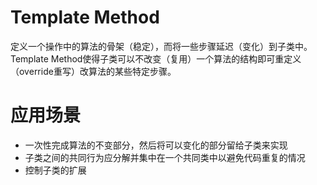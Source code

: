 # Template Method

定义一个操作中的算法的骨架（稳定），而将一些步骤延迟（变化）到子类中。Template Method使得子类可以不改变（复用）一个算法的结构即可重定义
（override重写）改算法的某些特定步骤。

# 应用场景

- 一次性完成算法的不变部分，然后将可以变化的部分留给子类来实现
- 子类之间的共同行为应分解并集中在一个共同类中以避免代码重复的情况
- 控制子类的扩展
